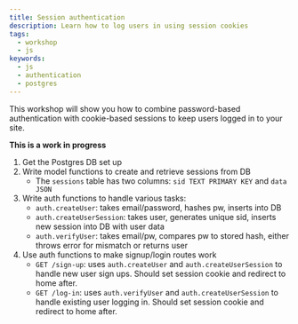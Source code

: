 ```yaml
---
title: Session authentication
description: Learn how to log users in using session cookies
tags:
  - workshop
  - js
keywords:
  - js
  - authentication
  - postgres
---
```


This workshop will show you how to combine password-based authentication with cookie-based sessions to keep users logged in to your site.

**This is a work in progress**

1. Get the Postgres DB set up
1. Write model functions to create and retrieve sessions from DB
   - The `sessions` table has two columns: `sid TEXT PRIMARY KEY` and `data JSON`
1. Write auth functions to handle various tasks:
   - `auth.createUser`: takes email/password, hashes pw, inserts into DB
   - `auth.createUserSession`: takes user, generates unique sid, inserts new session into DB with user data
   - `auth.verifyUser`: takes email/pw, compares pw to stored hash, either throws error for mismatch or returns user
1. Use auth functions to make signup/login routes work
   - `GET /sign-up`: uses `auth.createUser` and `auth.createUserSession` to handle new user sign ups. Should set session cookie and redirect to home after.
   - `GET /log-in`: uses `auth.verifyUser` and `auth.createUserSession` to handle existing user logging in. Should set session cookie and redirect to home after.
